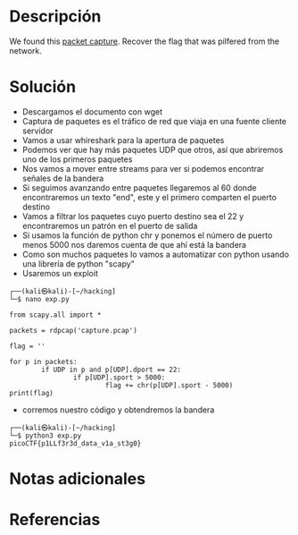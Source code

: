 # Descripción
We found this [packet capture](https://jupiter.challenges.picoctf.org/static/b506393b6f9d53b94011df000c534759/capture.pcap). Recover the flag that was pilfered from the network.
# Solución
- Descargamos el documento con wget
- Captura de paquetes es el tráfico de red que viaja en una fuente cliente servidor
- Vamos a usar whireshark para la apertura de paquetes
- Podemos ver que hay más paquetes UDP que otros, así que abriremos uno de los primeros paquetes
- Nos vamos a mover entre streams para ver si podemos encontrar señales de la bandera
- Si seguimos avanzando entre paquetes llegaremos al 60 donde encontraremos un texto "end", este y el primero comparten el puerto destino
- Vamos a filtrar los paquetes cuyo puerto destino sea el 22 y encontraremos un patrón en el puerto de salida
- Si usamos la función de python chr y ponemos el número de puerto menos 5000 nos daremos cuenta de que ahí está la bandera
- Como son muchos paquetes lo vamos a automatizar con python usando una librería de python "scapy"
- Usaremos un exploit
```
┌──(kali㉿kali)-[~/hacking]
└─$ nano exp.py
```

```
from scapy.all import *

packets = rdpcap('capture.pcap')

flag = ''

for p in packets:          
        if UDP in p and p[UDP].dport == 22:
                if p[UDP].sport > 5000:
                        flag += chr(p[UDP].sport - 5000)
print(flag)
```
- corremos nuestro código y obtendremos la bandera
```
┌──(kali㉿kali)-[~/hacking]
└─$ python3 exp.py 
picoCTF{p1LLf3r3d_data_v1a_st3g0}
```
# Notas adicionales
# Referencias